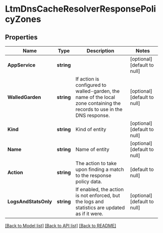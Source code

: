 # LtmDnsCacheResolverResponsePolicyZones

## Properties
Name | Type | Description | Notes
------------ | ------------- | ------------- | -------------
**AppService** | **string** |  | [optional] [default to null]
**WalledGarden** | **string** | If action is configured to walled-garden, the name of the local zone containing the records to use in the DNS response. | [optional] [default to null]
**Kind** | **string** | Kind of entity | [optional] [default to null]
**Name** | **string** | Name of entity | [optional] [default to null]
**Action** | **string** | The action to take upon finding a match to the response policy data. | [default to null]
**LogsAndStatsOnly** | **string** | If enabled, the action is not enforced, but the logs and statistics are updated as if it were. | [optional] [default to null]

[[Back to Model list]](../README.md#documentation-for-models) [[Back to API list]](../README.md#documentation-for-api-endpoints) [[Back to README]](../README.md)



